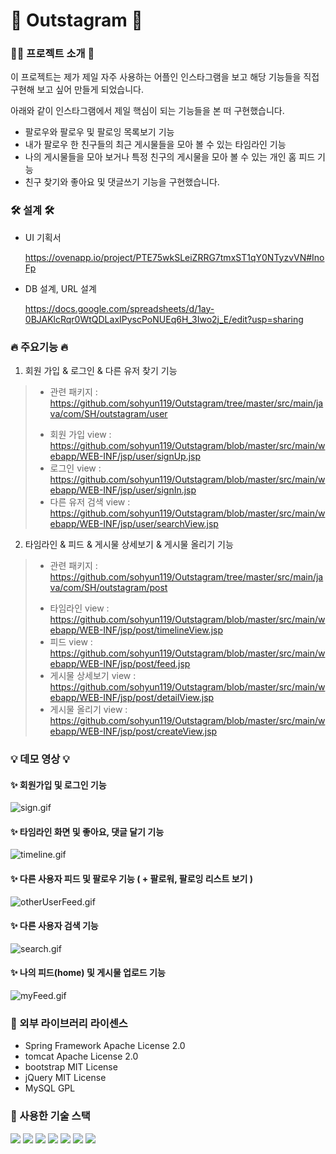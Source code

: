 # 💫 Outstagram 💫


### 💁‍♀️ 프로젝트 소개 🎤 
이 프로젝트는 제가 제일 자주 사용하는 어플인 인스타그램을 보고 해당 기능들을 직접 구현해 보고 싶어 만들게 되었습니다.

아래와 같이 인스타그램에서 제일 핵심이 되는 기능들을 본 떠 구현했습니다.
* 팔로우와 팔로우 및 팔로잉 목록보기 기능
* 내가 팔로우 한 친구들의 최근 게시물들을 모아 볼 수 있는 타임라인 기능 
* 나의 게시물들을 모아 보거나 특정 친구의 게시물을 모아 볼 수 있는 개인 홈 피드 기능
* 친구 찾기와 좋아요 및 댓글쓰기 기능을 구현했습니다. 


### 🛠 설계 🛠
* UI 기획서

  https://ovenapp.io/project/PTE75wkSLeiZRRG7tmxST1qY0NTyzvVN#InoFp
* DB 설계, URL 설계
 
  https://docs.google.com/spreadsheets/d/1ay-0BJAKlcRqr0WtQDLaxIPyscPoNUEq6H_3Iwo2j_E/edit?usp=sharing
  
  
###  🔥 주요기능 🔥
1. 회원 가입 & 로그인 & 다른 유저 찾기 기능
> - 관련 패키지 : https://github.com/sohyun119/Outstagram/tree/master/src/main/java/com/SH/outstagram/user
> * 회원 가입 view : https://github.com/sohyun119/Outstagram/blob/master/src/main/webapp/WEB-INF/jsp/user/signUp.jsp
> * 로그인 view : https://github.com/sohyun119/Outstagram/blob/master/src/main/webapp/WEB-INF/jsp/user/signIn.jsp
> * 다른 유저 검색 view : https://github.com/sohyun119/Outstagram/blob/master/src/main/webapp/WEB-INF/jsp/user/searchView.jsp

2. 타임라인 & 피드 & 게시물 상세보기 & 게시물 올리기 기능
> - 관련 패키지 : https://github.com/sohyun119/Outstagram/tree/master/src/main/java/com/SH/outstagram/post
> * 타임라인 view : https://github.com/sohyun119/Outstagram/blob/master/src/main/webapp/WEB-INF/jsp/post/timelineView.jsp
> * 피드 view : https://github.com/sohyun119/Outstagram/blob/master/src/main/webapp/WEB-INF/jsp/post/feed.jsp
> * 게시물 상세보기 view : https://github.com/sohyun119/Outstagram/blob/master/src/main/webapp/WEB-INF/jsp/post/detailView.jsp
> * 게시물 올리기 view : https://github.com/sohyun119/Outstagram/blob/master/src/main/webapp/WEB-INF/jsp/post/createView.jsp



### 💡 데모 영상 💡

#### ✨ 회원가입 및 로그인 기능
![sign.gif](demo/sign.gif)

#### ✨ 타임라인 화면 및 좋아요, 댓글 달기 기능
![timeline.gif](demo/timeline.gif)

#### ✨ 다른 사용자 피드 및 팔로우 기능 ( + 팔로워, 팔로잉 리스트 보기 )
![otherUserFeed.gif](demo/otherUserFeed.gif)

#### ✨ 다른 사용자 검색 기능 
![search.gif](demo/search.gif)

#### ✨ 나의 피드(home) 및 게시물 업로드 기능
![myFeed.gif](demo/myFeed.gif)



### 🔎 외부 라이브러리 라이센스
* Spring Framework Apache License 2.0
* tomcat Apache License 2.0
* bootstrap MIT License
* jQuery MIT License
* MySQL GPL

### 📕 사용한 기술 스택
<div class="d-flex">
<img src="https://img.shields.io/badge/java-orange?style=flat-square&logo=java&logoColor=white"/>
<img src="https://img.shields.io/badge/Spring-6DB33F?style=flat-square&logo=Spring&logoColor=white"/>
<img src="https://img.shields.io/badge/jQuery-0769AD?style=flat-square&logo=jQuery&logoColor=white"/>
<img src="https://img.shields.io/badge/JavaScript-black?style=flat-square&logo=JavaScript&logoColor=F7DF1E"/>
<img src="https://img.shields.io/badge/HTML5-E34F26?style=flat-square&logo=HTML5&logoColor=white"/>
<img src="https://img.shields.io/badge/CSS3-1572B6?style=flat-square&logo=CSS3&logoColor=white"/>
<img src="https://img.shields.io/badge/MySQL-4479A1?style=flat-square&logo=MySQL&logoColor=white"/>
</div>
